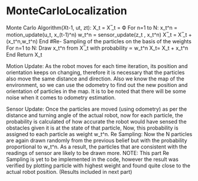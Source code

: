 # MonteCarloLocalization
Monte Carlo Algorithm(Xt-1, ut, zt):
	X_t = X ̅_t = Ф
	For n=1 to N:
		x_t^n = motion_update(u_t, x_(t-1)^n)
		w_t^n = sensor_update(z_t  , x_t^n)
		X ̅_t = X ̅_t + (x_t^n,w_t^n)
            End
	#Re- Sampling of the particles on the basis of the weights
            For n=1 to N:
		Draw x_t^n from X ̅_t with probability ∝ w_t^n
		X_t= X_t + x_t^n
	End
	Return X_t

Motion Update:
As the robot moves for each time iteration, its position and orientation keeps on changing, therefore it is necessary that the particles also move the same distance and direction. Also we know the map of the environment, so we can use the odometry to find out the new position and orientation of particles in the map. It is to be noted that there will be some noise when it comes to odometry estimation. 

Sensor Update:
Once the particles are moved (using odometry) as per the distance and turning angle of the actual robot, now for each particle, the probability is calculated of how accurate the robot would have sensed the obstacles given it is at the state of that particle, Now, this probability is assigned to each particle as weight w_t^n.
Re Sampling:
Now the N particles are again drawn randomly from the previous belief but with the probability proportional to w_t^n. As a result, the particles that are consistent with the readings of sensor are likely to be drawn more. 
NOTE: This part Re Sampling is yet to be implemented in the code, however the result was verified by plotting particle with highest weight and found quite close to the actual robot position. (Results included in next part)
